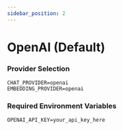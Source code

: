```yaml
---
sidebar_position: 2
---
```


# OpenAI (Default)

### Provider Selection

```env
CHAT_PROVIDER=openai
EMBEDDING_PROVIDER=openai
```

### Required Environment Variables

```env
OPENAI_API_KEY=your_api_key_here
```
